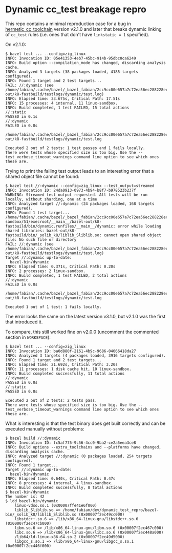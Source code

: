 # Dynamic cc_test breakage repro

This repo contains a minimal reproduction case for a bug in
[hermetic_cc_toolchain](https://github.com/uber/hermetic_cc_toolchain) version v2.1.0 and
later that breaks dynamic linking of `cc_test` rules (i.e. ones that don't have `linkstatic = 1`
specified).

On v2.1.0:
```
$ bazel test ... --config=zig_linux
INFO: Invocation ID: 05e41353-4eb7-45bc-914b-95dbc0ca6249
INFO: Build option --compilation_mode has changed, discarding analysis cache.
INFO: Analyzed 3 targets (38 packages loaded, 4185 targets configured).
INFO: Found 1 target and 2 test targets...
FAIL: //:dynamic (see /home/fabian/.cache/bazel/_bazel_fabian/2cc9cc00e657a7c72ea56ec288228eca/execroot/__main__/bazel-out/k8-fastbuild/testlogs/dynamic/test.log)
INFO: Elapsed time: 33.675s, Critical Path: 17.51s
INFO: 15 processes: 4 internal, 11 linux-sandbox.
INFO: Build completed, 1 test FAILED, 15 total actions
//:static                                                                PASSED in 0.1s
//:dynamic                                                               FAILED in 0.0s
  /home/fabian/.cache/bazel/_bazel_fabian/2cc9cc00e657a7c72ea56ec288228eca/execroot/__main__/bazel-out/k8-fastbuild/testlogs/dynamic/test.log

Executed 2 out of 2 tests: 1 test passes and 1 fails locally.
There were tests whose specified size is too big. Use the --test_verbose_timeout_warnings command line option to see which ones these are.
```

Trying to print the failing test output leads to an interesting error that a shared object file cannot be found:
```
$ bazel test //:dynamic --config=zig_linux --test_output=streamed
INFO: Invocation ID: 24da0913-0973-4b94-b8f7-b978523b237f
WARNING: Streamed test output requested. All tests will be run locally, without sharding, one at a time
INFO: Analyzed target //:dynamic (24 packages loaded, 168 targets configured).
INFO: Found 1 test target...
/home/fabian/.cache/bazel/_bazel_fabian/2cc9cc00e657a7c72ea56ec288228eca/sandbox/linux-sandbox/51/execroot/__main__/bazel-out/k8-fastbuild/bin/dynamic.runfiles/__main__/dynamic: error while loading shared libraries: bazel-out/k8-fastbuild/bin/_solib_k8/liblib_Sliblib.so: cannot open shared object file: No such file or directory
FAIL: //:dynamic (see /home/fabian/.cache/bazel/_bazel_fabian/2cc9cc00e657a7c72ea56ec288228eca/execroot/__main__/bazel-out/k8-fastbuild/testlogs/dynamic/test.log)
Target //:dynamic up-to-date:
  bazel-bin/dynamic
INFO: Elapsed time: 0.371s, Critical Path: 0.20s
INFO: 2 processes: 2 linux-sandbox.
INFO: Build completed, 1 test FAILED, 2 total actions
//:dynamic                                                               FAILED in 0.0s
  /home/fabian/.cache/bazel/_bazel_fabian/2cc9cc00e657a7c72ea56ec288228eca/execroot/__main__/bazel-out/k8-fastbuild/testlogs/dynamic/test.log

Executed 1 out of 1 test: 1 fails locally.

```
The error looks the same on the latest version v3.1.0, but v2.1.0 was the first that introduced it.

To compare, this still worked fine on v2.0.0 (uncomment the commented section in `WORKSPACE`):
```
$ bazel test ... --config=zig_linux
INFO: Invocation ID: ba0d880f-2161-4b9c-9686-04066418da27
INFO: Analyzed 3 targets (4 packages loaded, 3916 targets configured).
INFO: Found 1 target and 2 test targets...
INFO: Elapsed time: 21.692s, Critical Path: 3.20s
INFO: 11 processes: 1 disk cache hit, 10 linux-sandbox.
INFO: Build completed successfully, 11 total actions
//:dynamic                                                               PASSED in 0.0s
//:static                                                                PASSED in 0.0s

Executed 2 out of 2 tests: 2 tests pass.
There were tests whose specified size is too big. Use the --test_verbose_timeout_warnings command line option to see which ones these are.
```

What is interesting is that the test binary does get built correctly and can be executed manually without problems:
```
$ bazel build //:dynamic
INFO: Invocation ID: fc5af775-9c56-4cc0-9ba2-ce2a5eea3ce8
INFO: Build options --extra_toolchains and --platforms have changed, discarding analysis cache.
INFO: Analyzed target //:dynamic (0 packages loaded, 254 targets configured).
INFO: Found 1 target...
Target //:dynamic up-to-date:
  bazel-bin/dynamic
INFO: Elapsed time: 0.640s, Critical Path: 0.47s
INFO: 8 processes: 4 internal, 4 linux-sandbox.
INFO: Build completed successfully, 8 total actions
$ bazel-bin/dynamic
The number is: 42
$ ldd bazel-bin/dynamic
	linux-vdso.so.1 (0x00007ffe41e6f000)
	liblib_Sliblib.so => /home/fabian/dev/dynamic_test_repro/bazel-bin/_solib_k8/liblib_Sliblib.so (0x00007f2ec49cc000)
	libstdc++.so.6 => /lib/x86_64-linux-gnu/libstdc++.so.6 (0x00007f2ec47cb000)
	libm.so.6 => /lib/x86_64-linux-gnu/libm.so.6 (0x00007f2ec467c000)
	libc.so.6 => /lib/x86_64-linux-gnu/libc.so.6 (0x00007f2ec448a000)
	/lib64/ld-linux-x86-64.so.2 (0x00007f2ec49d5000)
	libgcc_s.so.1 => /lib/x86_64-linux-gnu/libgcc_s.so.1 (0x00007f2ec446f000)

```
